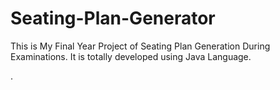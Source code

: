 # Seating-Plan-Generator

This is My Final Year Project of Seating Plan Generation During Examinations. It is totally developed using Java Language.












































.






































